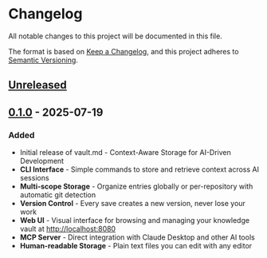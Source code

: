 # Changelog

All notable changes to this project will be documented in this file.

The format is based on [Keep a Changelog](https://keepachangelog.com/en/1.1.0/),
and this project adheres to [Semantic Versioning](https://semver.org/spec/v2.0.0.html).

## [Unreleased]

## [0.1.0] - 2025-07-19

### Added

- Initial release of vault.md - Context-Aware Storage for AI-Driven Development
- **CLI Interface** - Simple commands to store and retrieve context across AI sessions
- **Multi-scope Storage** - Organize entries globally or per-repository with automatic git detection
- **Version Control** - Every save creates a new version, never lose your work
- **Web UI** - Visual interface for browsing and managing your knowledge vault at <http://localhost:8080>
- **MCP Server** - Direct integration with Claude Desktop and other AI tools
- **Human-readable Storage** - Plain text files you can edit with any editor

[unreleased]: https://github.com/username/vault.md/compare/v0.1.0...HEAD
[0.1.0]: https://github.com/username/vault.md/releases/tag/v0.1.0
